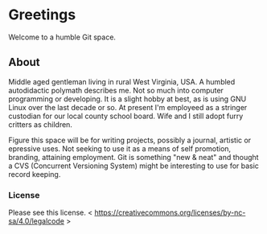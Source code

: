 # Greetings

Welcome to a humble Git space.

## About

Middle aged gentleman living in rural West Virginia, USA. A humbled autodidactic polymath describes me. Not so much into computer programming or developing. It is a slight hobby at best, as is using GNU Linux over the last decade or so. At present I'm employeed as a stringer custodian for our local county school board. Wife and I still adopt furry critters as children.

Figure this space will be for writing projects, possibly a journal, artistic or epressive uses. Not seeking to use it as a means of self promotion, branding, attaining employment. Git is something "new & neat" and thought a CVS (Concurrent Versioning System) might be interesting to use for basic record keeping.

### License 

Please see this license. < https://creativecommons.org/licenses/by-nc-sa/4.0/legalcode >

